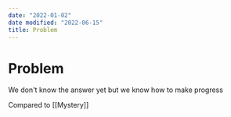 ```yaml
---
date: "2022-01-02"
date modified: "2022-06-15"
title: Problem
---
```


# Problem
We don't know the answer yet but we know how to make progress

Compared to [[Mystery]]
